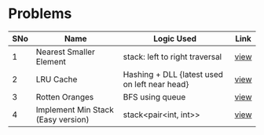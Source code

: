 # Problems

SNo | Name | Logic Used | Link |
----|------|------------|------|
1 | Nearest Smaller Element | stack: left to right traversal | [view](nearest_smaller_element.cpp)
2 | LRU Cache | Hashing + DLL {latest used on left near head} | [view](LRU_cache.cpp)
3 | Rotten Oranges | BFS using queue | [view](rotten_oranges.cpp)
4 | Implement Min Stack (Easy version) | stack<pair<int, int>> | [view](min_stack.cpp)